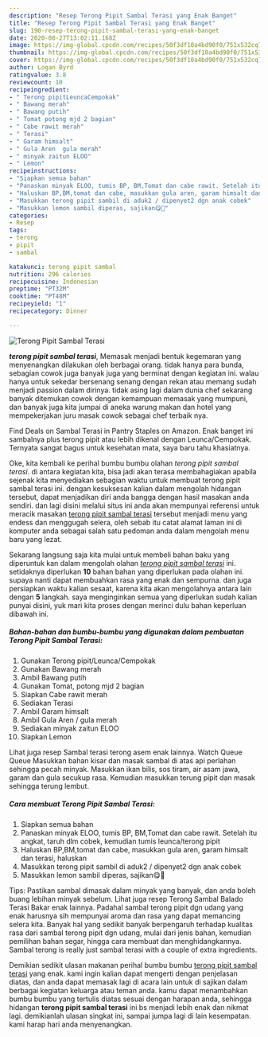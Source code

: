 ```yaml
---
description: "Resep Terong Pipit Sambal Terasi yang Enak Banget"
title: "Resep Terong Pipit Sambal Terasi yang Enak Banget"
slug: 190-resep-terong-pipit-sambal-terasi-yang-enak-banget
date: 2020-08-27T13:02:11.168Z
image: https://img-global.cpcdn.com/recipes/50f3df10a4bd90f0/751x532cq70/terong-pipit-sambal-terasi-foto-resep-utama.jpg
thumbnail: https://img-global.cpcdn.com/recipes/50f3df10a4bd90f0/751x532cq70/terong-pipit-sambal-terasi-foto-resep-utama.jpg
cover: https://img-global.cpcdn.com/recipes/50f3df10a4bd90f0/751x532cq70/terong-pipit-sambal-terasi-foto-resep-utama.jpg
author: Logan Byrd
ratingvalue: 3.8
reviewcount: 10
recipeingredient:
- " Terong pipitLeuncaCempokak"
- " Bawang merah"
- " Bawang putih"
- " Tomat potong mjd 2 bagian"
- " Cabe rawit merah"
- " Terasi"
- " Garam himsalt"
- " Gula Aren  gula merah"
- " minyak zaitun ELOO"
- " Lemon"
recipeinstructions:
- "Siapkan semua bahan"
- "Panaskan minyak ELOO, tumis BP, BM,Tomat dan cabe rawit. Setelah itu angkat, taruh dlm cobek, kemudian tumis leunca/terong pipit"
- "Haluskan BP,BM,tomat dan cabe, masukkan gula aren, garam himsalt dan terasi, haluskan"
- "Masukkan terong pipit sambil di aduk2 / dipenyet2 dgn anak cobek"
- "Masukkan lemon sambil diperas, sajikan😋🤤"
categories:
- Resep
tags:
- terong
- pipit
- sambal

katakunci: terong pipit sambal 
nutrition: 296 calories
recipecuisine: Indonesian
preptime: "PT32M"
cooktime: "PT48M"
recipeyield: "1"
recipecategory: Dinner

---
```



![Terong Pipit Sambal Terasi](https://img-global.cpcdn.com/recipes/50f3df10a4bd90f0/751x532cq70/terong-pipit-sambal-terasi-foto-resep-utama.jpg)

<b><i>terong pipit sambal terasi</i></b>, Memasak menjadi bentuk kegemaran yang menyenangkan dilakukan oleh berbagai orang. tidak hanya para bunda, sebagian cowok juga banyak juga yang berminat dengan kegiatan ini. walau hanya untuk sekedar bersenang senang dengan rekan atau memang sudah menjadi passion dalam dirinya. tidak asing lagi dalam dunia chef sekarang banyak ditemukan cowok dengan kemampuan memasak yang mumpuni, dan banyak juga kita jumpai di aneka warung makan dan hotel yang mempekerjakan juru masak cowok sebagai chef terbaik nya.

Find Deals on Sambal Terasi in Pantry Staples on Amazon. Enak banget ini sambalnya plus terong pipit atau lebih dikenal dengan Leunca/Cempokak. Ternyata sangat bagus untuk kesehatan mata, saya baru tahu khasiatnya.

Oke, kita kembali ke perihal bumbu bumbu olahan <i>terong pipit sambal terasi</i>. di antara kegiatan kita, bisa jadi akan terasa membahagiakan apabila sejenak kita menyediakan sebagian waktu untuk membuat terong pipit sambal terasi ini. dengan kesuksesan kalian dalam mengolah hidangan tersebut, dapat menjadikan diri anda bangga dengan hasil masakan anda sendiri. dan lagi disini melalui situs ini anda akan mempunyai referensi untuk meracik masakan <u>terong pipit sambal terasi</u> tersebut menjadi menu yang endess dan menggugah selera, oleh sebab itu catat alamat laman ini di komputer anda sebagai salah satu pedoman anda dalam mengolah menu baru yang lezat.


Sekarang langsung saja kita mulai untuk membeli bahan baku yang diperuntuk kan dalam mengolah olahan <u><i>terong pipit sambal terasi</i></u> ini. setidaknya diperlukan <b>10</b> bahan bahan yang diperlukan pada olahan ini. supaya nanti dapat membuahkan rasa yang enak dan sempurna. dan juga persiapkan waktu kalian sesaat, karena kita akan mengolahnya antara lain dengan <b>5</b> langkah. saya menginginkan semua yang diperlukan sudah kalian punyai disini, yuk mari kita proses dengan merinci dulu bahan keperluan dibawah ini.

<!--inarticleads1-->

##### Bahan-bahan dan bumbu-bumbu yang digunakan dalam pembuatan Terong Pipit Sambal Terasi:

1. Gunakan  Terong pipit/Leunca/Cempokak
1. Gunakan  Bawang merah
1. Ambil  Bawang putih
1. Gunakan  Tomat, potong mjd 2 bagian
1. Siapkan  Cabe rawit merah
1. Sediakan  Terasi
1. Ambil  Garam himsalt
1. Ambil  Gula Aren / gula merah
1. Sediakan  minyak zaitun ELOO
1. Siapkan  Lemon


Lihat juga resep Sambal terasi terong asem enak lainnya. Watch Queue Queue Masukkan bahan kisar dan masak sambal di atas api perlahan sehingga pecah minyak. Masukkan ikan bilis, sos tiram, air asam jawa, garam dan gula secukup rasa. Kemudian masukkan terung pipit dan masak sehingga terung lembut. 

<!--inarticleads2-->

##### Cara membuat Terong Pipit Sambal Terasi:

1. Siapkan semua bahan
1. Panaskan minyak ELOO, tumis BP, BM,Tomat dan cabe rawit. Setelah itu angkat, taruh dlm cobek, kemudian tumis leunca/terong pipit
1. Haluskan BP,BM,tomat dan cabe, masukkan gula aren, garam himsalt dan terasi, haluskan
1. Masukkan terong pipit sambil di aduk2 / dipenyet2 dgn anak cobek
1. Masukkan lemon sambil diperas, sajikan😋🤤


Tips: Pastikan sambal dimasak dalam minyak yang banyak, dan anda boleh buang lebihan minyak sebelum. Lihat juga resep Terong Sambal Balado Terasi Bakar enak lainnya. Padahal sambal terong pipit dgn udang yang enak harusnya sih mempunyai aroma dan rasa yang dapat memancing selera kita. Banyak hal yang sedikit banyak berpengaruh terhadap kualitas rasa dari sambal terong pipit dgn udang, mulai dari jenis bahan, kemudian pemilihan bahan segar, hingga cara membuat dan menghidangkannya. Sambal terong is really just sambal terasi with a couple of extra ingredients. 

Demikian sedikit ulasan makanan perihal bumbu bumbu <u>terong pipit sambal terasi</u> yang enak. kami ingin kalian dapat mengerti dengan penjelasan diatas, dan anda dapat memasak lagi di acara lain untuk di sajikan dalam berbagai kegiatan keluarga atau teman anda. kamu dapat menambahkan bumbu bumbu yang tertulis diatas sesuai dengan harapan anda, sehingga hidangan <b>terong pipit sambal terasi</b> ini bs menjadi lebih enak dan nikmat lagi. demikianlah ulasan singkat ini, sampai jumpa lagi di lain kesempatan. kami harap hari anda menyenangkan.
